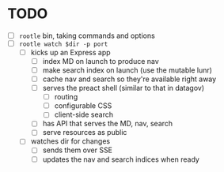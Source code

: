 
# TODO
- [ ] `rootle` bin, taking commands and options
- [ ] `rootle watch $dir -p port`
  - [ ] kicks up an Express app
    - [ ] index MD on launch to produce nav
    - [ ] make search index on launch (use the mutable lunr)
    - [ ] cache nav and search so they're available right away
    - [ ] serves the preact shell (similar to that in datagov)
      - [ ] routing
      - [ ] configurable CSS
      - [ ] client-side search
    - [ ] has API that serves the MD, nav, search
    - [ ] serve resources as public
  - [ ] watches dir for changes
    - [ ] sends them over SSE
    - [ ] updates the nav and search indices when ready
